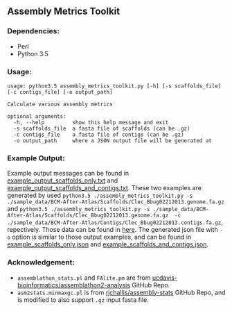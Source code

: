 ## Assembly Metrics Toolkit

### Dependencies:
 * Perl
 * Python 3.5

### Usage:
```
usage: python3.5 assembly_metrics_toolkit.py [-h] [-s scaffolds_file]
[-c contigs_file] [-o output_path]

Calculate various assembly metrics

optional arguments:
  -h, --help         show this help message and exit
  -s scaffolds_file  a fasta file of scaffolds (can be .gz)
  -c contigs_file    a fasta file of contigs (can be .gz)
  -o output_path     where a JSON output file will be generated at
```

### Example Output:

Example output messages can be found in [example_output_scaffolds_only.txt](example_output_scaffolds_only.txt) and [example_output_scaffolds_and_contigs.txt](example_output_scaffolds_and_contigs.txt). These two examples are generated by used `python3.5 ./assembly_metrics_toolkit.py -s ./sample_data/BCM-After-Atlas/Scaffolds/Clec_Bbug02212013.genome.fa.gz` and `python3.5 ./assembly_metrics_toolkit.py -s ./sample_data/BCM-After-Atlas/Scaffolds/Clec_Bbug02212013.genome.fa.gz  -c ./sample_data/BCM-After-Atlas/Contigs/Clec_Bbug02212013.contigs.fa.gz`, repectively. Those data can be found in [here](https://i5k.nal.usda.gov/data/Arthropoda/cimlec-%28Cimex_lectularius%29/Current%20Genome%20Assembly/1.Genome%20Assembly/BCM-After-Atlas/). The generated json file with `-o` option is similar to those output examples, and can be found in [example_scaffolds_only.json](example_scaffolds_only.json) and [example_scaffolds_and_contigs.json](example_scaffolds_and_contigs.json).

### Acknowledgement:
 * `assemblathon_stats.pl` and `FAlite.pm` are from [ucdavis-bioinformatics/assemblathon2-analysis](https://github.com/ucdavis-bioinformatics/assemblathon2-analysis) GitHub Repo.
 * `asm2stats.minmaxgc.pl` is from [rjchallis/assembly-stats](https://github.com/rjchallis/assembly-stats) GitHub Repo, and is modified to also support `.gz` input fasta file.
